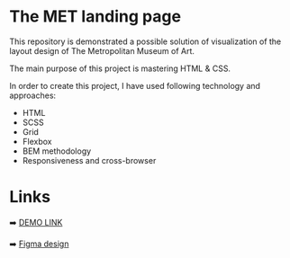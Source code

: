 # The MET landing page
This repository is demonstrated a possible solution of visualization of the layout design of The Metropolitan Museum of Art. 

The main purpose of this project is mastering HTML & CSS.

In order to create this project, I have used following technology and approaches:
- HTML
- SCSS
- Grid
- Flexbox
- BEM methodology
- Responsiveness and cross-browser

# Links
➡️ [DEMO LINK](https://anastasiia-nikita.github.io/The-Met-landing-page/)

➡️ [Figma design](https://www.figma.com/file/lSR1m42L9YwzQwzzxKwHpw/THE-MET?node-id=0%3A1)
